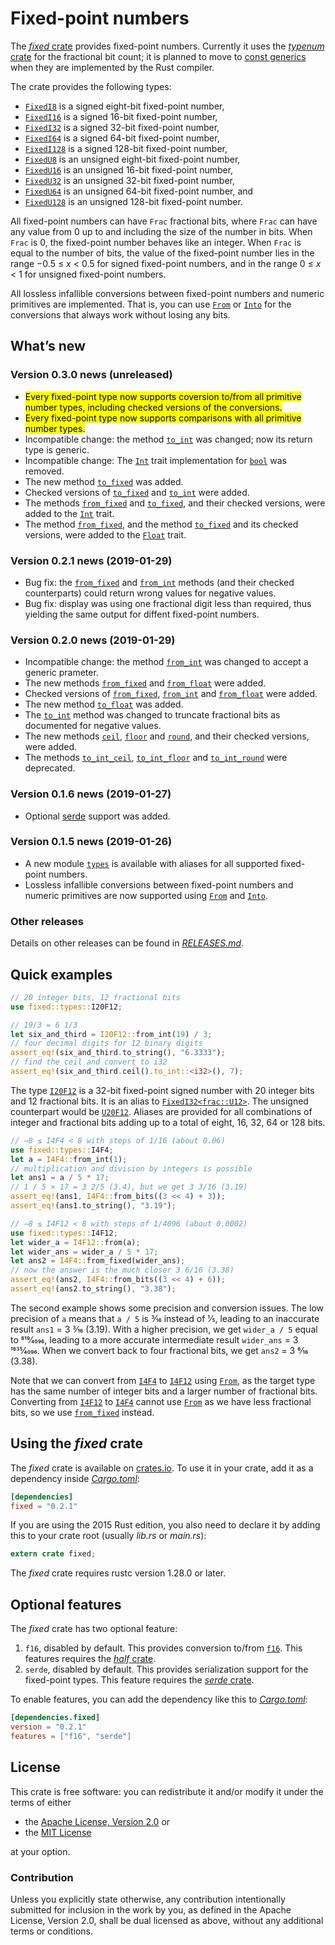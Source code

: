 <!-- Copyright © 2018–2019 Trevor Spiteri -->

<!-- Copying and distribution of this file, with or without
modification, are permitted in any medium without royalty provided the
copyright notice and this notice are preserved. This file is offered
as-is, without any warranty. -->

# Fixed-point numbers

The [*fixed* crate] provides fixed-point numbers. Currently it uses
the [*typenum* crate] for the fractional bit count; it is planned to
move to [const generics] when they are implemented by the Rust
compiler.

The crate provides the following types:

  * [`FixedI8`] is a signed eight-bit fixed-point number,
  * [`FixedI16`] is a signed 16-bit fixed-point number,
  * [`FixedI32`] is a signed 32-bit fixed-point number,
  * [`FixedI64`] is a signed 64-bit fixed-point number,
  * [`FixedI128`] is a signed 128-bit fixed-point number,
  * [`FixedU8`] is an unsigned eight-bit fixed-point number,
  * [`FixedU16`] is an unsigned 16-bit fixed-point number,
  * [`FixedU32`] is an unsigned 32-bit fixed-point number,
  * [`FixedU64`] is an unsigned 64-bit fixed-point number, and
  * [`FixedU128`] is an unsigned 128-bit fixed-point number.

All fixed-point numbers can have `Frac` fractional bits, where `Frac`
can have any value from 0 up to and including the size of the number
in bits. When `Frac` is 0, the fixed-point number behaves like an
integer. When `Frac` is equal to the number of bits, the value of the
fixed-point number lies in the range −0.5 ≤ *x* < 0.5 for signed
fixed-point numbers, and in the range 0 ≤ *x* < 1 for unsigned
fixed-point numbers.

All lossless infallible conversions between fixed-point numbers and
numeric primitives are implemented. That is, you can use [`From`] or
[`Into`] for the conversions that always work without losing any bits.

## What’s new

### Version 0.3.0 news (unreleased)

  * <mark>Every fixed-point type now supports coversion to/from all
    primitive number types, including checked versions of the
    conversions.</mark>
  * <mark>Every fixed-point type now supports comparisons with all
    primitive number types.</mark>
  * Incompatible change: the method [`to_int`] was changed; now its
    return type is generic.
  * Incompatible change: The [`Int`] trait implementation for [`bool`]
    was removed.
  * The new method [`to_fixed`] was added.
  * Checked versions of [`to_fixed`] and [`to_int`] were added.
  * The methods [`from_fixed`][`Int::from_fixed`] and
    [`to_fixed`][`Int::to_fixed`], and their checked versions, were
    added to the [`Int`] trait.
  * The method [`from_fixed`][`Float::from_fixed`], and the method
    [`to_fixed`][`Float::to_fixed`] and its checked versions, were
    added to the [`Float`] trait.

[`Float::from_fixed`]: https://docs.rs/fixed/0.3.0/fixed/sealed/trait.Float.html#method.from_fixed
[`Float::to_fixed`]: https://docs.rs/fixed/0.3.0/fixed/sealed/trait.Float.html#method.to_fixed
[`Float`]: https://docs.rs/fixed/0.3.0/fixed/sealed/trait.Float.html
[`Int::from_fixed`]: https://docs.rs/fixed/0.3.0/fixed/sealed/trait.Int.html#method.from_fixed
[`Int::to_fixed`]: https://docs.rs/fixed/0.3.0/fixed/sealed/trait.Int.html#method.to_fixed
[`Int`]: https://docs.rs/fixed/0.3.0/fixed/sealed/trait.Int.html
[`bool`]: https://doc.rust-lang.org/nightly/std/convert/trait.From.html
[`to_fixed`]: https://docs.rs/fixed/0.3.0/fixed/struct.FixedI32.html#method.to_fixed
[`to_int`]: https://docs.rs/fixed/0.3.0/fixed/struct.FixedI32.html#method.to_int

### Version 0.2.1 news (2019-01-29)

  * Bug fix: the [`from_fixed`] and [`from_int`] methods (and their
    checked counterparts) could return wrong values for negative
    values.
  * Bug fix: display was using one fractional digit less than
    required, thus yielding the same output for diffent fixed-point
    numbers.

### Version 0.2.0 news (2019-01-29)

  * Incompatible change: the method [`from_int`] was changed to accept
    a generic prameter.
  * The new methods [`from_fixed`] and [`from_float`] were added.
  * Checked versions of [`from_fixed`], [`from_int`] and
    [`from_float`] were added.
  * The new method [`to_float`] was added.
  * The [`to_int`] method was changed to truncate fractional bits as
    documented for negative values.
  * The new methods [`ceil`], [`floor`] and [`round`], and their
    checked versions, were added.
  * The methods [`to_int_ceil`], [`to_int_floor`] and [`to_int_round`]
    were deprecated.

[`ceil`]: https://docs.rs/fixed/0.2.1/fixed/struct.FixedI32.html#method.ceil
[`floor`]: https://docs.rs/fixed/0.2.1/fixed/struct.FixedI32.html#method.floor
[`from_f16`]: https://docs.rs/fixed/0.2.1/fixed/struct.FixedI32.html#method.from_f16
[`from_f32`]: https://docs.rs/fixed/0.2.1/fixed/struct.FixedI32.html#method.from_f32
[`from_f64`]: https://docs.rs/fixed/0.2.1/fixed/struct.FixedI32.html#method.from_f64
[`from_fixed`]: https://docs.rs/fixed/0.2.1/fixed/struct.FixedI32.html#method.from_fixed
[`from_float`]: https://docs.rs/fixed/0.2.1/fixed/struct.FixedI32.html#method.from_float
[`from_int`]: https://docs.rs/fixed/0.2.1/fixed/struct.FixedI32.html#method.from_int
[`from_int`]: https://docs.rs/fixed/0.2.1/fixed/struct.FixedI32.html#method.from_int
[`round`]: https://docs.rs/fixed/0.2.1/fixed/struct.FixedI32.html#method.round
[`to_f16`]: https://docs.rs/fixed/0.2.1/fixed/struct.FixedI32.html#method.to_f16
[`to_f32`]: https://docs.rs/fixed/0.2.1/fixed/struct.FixedI32.html#method.to_f32
[`to_f64`]: https://docs.rs/fixed/0.2.1/fixed/struct.FixedI32.html#method.to_f64
[`to_float`]: https://docs.rs/fixed/0.2.1/fixed/struct.FixedI32.html#method.to_float
[`to_int_ceil`]: https://docs.rs/fixed/0.2.1/fixed/struct.FixedI32.html#method.to_int_ceil
[`to_int_floor`]: https://docs.rs/fixed/0.2.1/fixed/struct.FixedI32.html#method.to_int_floor
[`to_int_round`]: https://docs.rs/fixed/0.2.1/fixed/struct.FixedI32.html#method.to_int_round
[`to_int`]: https://docs.rs/fixed/0.2.1/fixed/struct.FixedI32.html#method.to_int

### Version 0.1.6 news (2019-01-27)

  * Optional [serde][*serde* crate] support was added.

### Version 0.1.5 news (2019-01-26)

  * A new module [`types`] is available with aliases for all supported
    fixed-point numbers.
  * Lossless infallible conversions between fixed-point numbers and
    numeric primitives are now supported using [`From`] and [`Into`].

[`types`]: https://docs.rs/fixed/0.2.1/fixed/types/index.html

### Other releases

Details on other releases can be found in [*RELEASES.md*].

[*RELEASES.md*]: https://gitlab.com/tspiteri/fixed/blob/master/RELEASES.md

## Quick examples

```rust
// 20 integer bits, 12 fractional bits
use fixed::types::I20F12;

// 19/3 = 6 1/3
let six_and_third = I20F12::from_int(19) / 3;
// four decimal digits for 12 binary digits
assert_eq!(six_and_third.to_string(), "6.3333");
// find the ceil and convert to i32
assert_eq!(six_and_third.ceil().to_int::<i32>(), 7);
```

The type [`I20F12`] is a 32-bit fixed-point signed number with 20
integer bits and 12 fractional bits. It is an alias to
[`FixedI32<frac::U12>`][`FixedI32`]. The unsigned counterpart would be
[`U20F12`]. Aliases are provided for all combinations of integer and
fractional bits adding up to a total of eight, 16, 32, 64 or 128 bits.

```rust
// −8 ≤ I4F4 < 8 with steps of 1/16 (about 0.06)
use fixed::types::I4F4;
let a = I4F4::from_int(1);
// multiplication and division by integers is possible
let ans1 = a / 5 * 17;
// 1 / 5 × 17 = 3 2/5 (3.4), but we get 3 3/16 (3.19)
assert_eq!(ans1, I4F4::from_bits((3 << 4) + 3));
assert_eq!(ans1.to_string(), "3.19");

// −8 ≤ I4F12 < 8 with steps of 1/4096 (about 0.0002)
use fixed::types::I4F12;
let wider_a = I4F12::from(a);
let wider_ans = wider_a / 5 * 17;
let ans2 = I4F4::from_fixed(wider_ans);
// now the answer is the much closer 3 6/16 (3.38)
assert_eq!(ans2, I4F4::from_bits((3 << 4) + 6));
assert_eq!(ans2.to_string(), "3.38");
```

The second example shows some precision and conversion issues. The low
precision of `a` means that `a / 5` is 3⁄16 instead of 1⁄5, leading to
an inaccurate result `ans1` = 3 3⁄16 (3.19). With a higher precision,
we get `wider_a / 5` equal to 819⁄4096, leading to a more accurate
intermediate result `wider_ans` = 3 1635⁄4096. When we convert back to
four fractional bits, we get `ans2` = 3 6⁄16 (3.38).

Note that we can convert from [`I4F4`] to [`I4F12`] using [`From`], as
the target type has the same number of integer bits and a larger
number of fractional bits. Converting from [`I4F12`] to [`I4F4`]
cannot use [`From`] as we have less fractional bits, so we use
[`from_fixed`] instead.

## Using the *fixed* crate

The *fixed* crate is available on [crates.io][*fixed* crate]. To use
it in your crate, add it as a dependency inside [*Cargo.toml*]:

```toml
[dependencies]
fixed = "0.2.1"
```

If you are using the 2015 Rust edition, you also need to declare it by
adding this to your crate root (usually *lib.rs* or *main.rs*):

```rust
extern crate fixed;
```

The *fixed* crate requires rustc version 1.28.0 or later.

## Optional features

The *fixed* crate has two optional feature:

 1. `f16`, disabled by default. This provides conversion to/from
    [`f16`]. This features requires the [*half* crate].
 2. `serde`, disabled by default. This provides serialization support
    for the fixed-point types. This feature requires the
    [*serde* crate].

To enable features, you can add the dependency like this to
[*Cargo.toml*]:

```toml
[dependencies.fixed]
version = "0.2.1"
features = ["f16", "serde"]
```

## License

This crate is free software: you can redistribute it and/or modify it
under the terms of either

  * the [Apache License, Version 2.0][LICENSE-APACHE] or
  * the [MIT License][LICENSE-MIT]

at your option.

### Contribution

Unless you explicitly state otherwise, any contribution intentionally
submitted for inclusion in the work by you, as defined in the Apache
License, Version 2.0, shall be dual licensed as above, without any
additional terms or conditions.

[*Cargo.toml*]: https://doc.rust-lang.org/cargo/guide/dependencies.html
[*fixed* crate]: https://crates.io/crates/fixed
[*half* crate]: https://crates.io/crates/half
[*serde* crate]: https://crates.io/crates/serde
[*typenum* crate]: https://crates.io/crates/typenum
[LICENSE-APACHE]: https://www.apache.org/licenses/LICENSE-2.0
[LICENSE-MIT]: https://opensource.org/licenses/MIT
[`FixedI128`]: https://docs.rs/fixed/0.2.1/fixed/struct.FixedI128.html
[`FixedI16`]: https://docs.rs/fixed/0.2.1/fixed/struct.FixedI16.html
[`FixedI32`]: https://docs.rs/fixed/0.2.1/fixed/struct.FixedI32.html
[`FixedI64`]: https://docs.rs/fixed/0.2.1/fixed/struct.FixedI64.html
[`FixedI8`]: https://docs.rs/fixed/0.2.1/fixed/struct.FixedI8.html
[`FixedU128`]: https://docs.rs/fixed/0.2.1/fixed/struct.FixedU128.html
[`FixedU16`]: https://docs.rs/fixed/0.2.1/fixed/struct.FixedU16.html
[`FixedU32`]: https://docs.rs/fixed/0.2.1/fixed/struct.FixedU32.html
[`FixedU64`]: https://docs.rs/fixed/0.2.1/fixed/struct.FixedU64.html
[`FixedU8`]: https://docs.rs/fixed/0.2.1/fixed/struct.FixedU8.html
[`From`]: https://doc.rust-lang.org/nightly/std/convert/trait.From.html
[`I20F12`]: https://docs.rs/fixed/0.2.1/fixed/types/type.I20F12.html
[`I4F12`]: https://docs.rs/fixed/0.2.1/fixed/types/type.I4F12.html
[`I4F4`]: https://docs.rs/fixed/0.2.1/fixed/types/type.I4F4.html
[`Into`]: https://doc.rust-lang.org/nightly/std/convert/trait.Into.html
[`U20F12`]: https://docs.rs/fixed/0.2.1/fixed/types/type.U20F12.html
[`f16`]: https://docs.rs/half/^1/half/struct.f16.html
[`from_fixed`]: struct.FixedI8.html#method.from_fixed
[const generics]: https://github.com/rust-lang/rust/issues/44580
